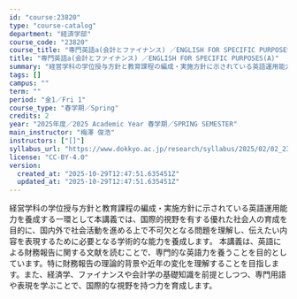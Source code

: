 ```yaml
---
id: "course:23820"
type: "course-catalog"
department: "経済学部"
course_code: "23820"
course_title: "専門英語a(会計とファイナンス) ／ENGLISH FOR SPECIFIC PURPOSES(A)"
title: "専門英語a(会計とファイナンス) ／ENGLISH FOR SPECIFIC PURPOSES(A)"
summary: "経営学科の学位授与方針と教育課程の編成・実施方針に示されている英語運用能力を養成する一環として本講義では、国際的視野を有する優れた社会人の育成を目的に、国内外で社会活動を進める上で不可欠となる問題を理解し、伝えたい内容を表現するために必要と…"
tags: []
campus: ""
term: ""
period: "金1／Fri 1"
course_type: "春学期／Spring"
credits: 2
year: "2025年度／2025 Academic Year 春学期／SPRING SEMESTER"
main_instructor: "梅澤 俊浩"
instructors: ["[]"]
syllabus_url: "https://www.dokkyo.ac.jp/research/syllabus/2025/02/02_23820_ja_JP.html"
license: "CC-BY-4.0"
version:
  created_at: "2025-10-29T12:47:51.635451Z"
  updated_at: "2025-10-29T12:47:51.635451Z"
---
```

経営学科の学位授与方針と教育課程の編成・実施方針に示されている英語運用能力を養成する一環として本講義では、国際的視野を有する優れた社会人の育成を目的に、国内外で社会活動を進める上で不可欠となる問題を理解し、伝えたい内容を表現するために必要となる学術的な能力を養成します。 本講義は、英語による財務報告に関する文献を読むことで、専門的な英語力を養うことを目的としています。特に財務報告の理論的背景や近年の変化を理解することを目指します。また、経済学、ファイナンスや会計学の基礎知識を前提としつつ、専門用語や表現を学ぶことで、国際的な視野を持つ力を育成します。
